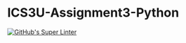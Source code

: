 # ICS3U-Assignment3-Python

[![GitHub's Super Linter](https://github.com/Aidan-Lalonde-Novales/ICS3U-Assignment3-Python/workflows/GitHub's%20Super%20Linter/badge.svg)](https://github.com/Aidan-Lalonde-Novales/ICS3U-Assignment3-Python/actions)
